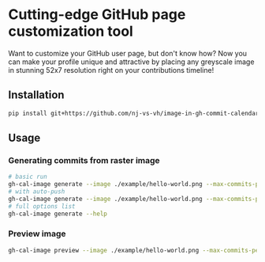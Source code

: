 # Cutting-edge GitHub page customization tool

Want to customize your GitHub user page, but don't know how? Now you can make your profile
unique and attractive by placing any greyscale image in stunning 52x7 resolution right on
your contributions timeline!


## Installation

```bash
pip install git+https://github.com/nj-vs-vh/image-in-gh-commit-calendar.git
```


## Usage

### Generating commits from raster image

```bash
# basic run
gh-cal-image generate --image ./example/hello-world.png --max-commits-per-day 50
# with auto-push
gh-cal-image generate --image ./example/hello-world.png --max-commits-per-day 50 --remote git@github.com:nj-vs-vh/my-dummy-repo.git
# full options list
gh-cal-image generate --help
```

### Preview image

```bash
gh-cal-image preview --image ./example/hello-world.png --max-commits-per-day 30 --output preview.png
```
